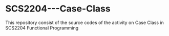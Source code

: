 # SCS2204---Case-Class
This repository consist of the source codes of the activity on Case Class in SCS2204 Functional Programming
